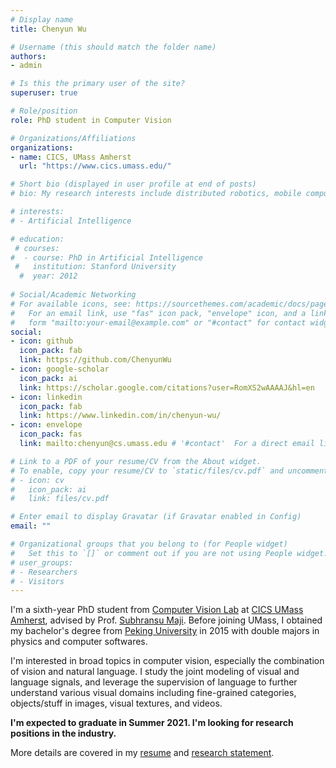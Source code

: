 ```yaml
---
# Display name
title: Chenyun Wu

# Username (this should match the folder name)
authors:
- admin

# Is this the primary user of the site?
superuser: true

# Role/position
role: PhD student in Computer Vision

# Organizations/Affiliations
organizations:
- name: CICS, UMass Amherst
  url: "https://www.cics.umass.edu/"

# Short bio (displayed in user profile at end of posts)
# bio: My research interests include distributed robotics, mobile computing and programmable matter.

# interests:
# - Artificial Intelligence

# education:
 # courses:
#  - course: PhD in Artificial Intelligence
 #   institution: Stanford University
  #  year: 2012
 
# Social/Academic Networking
# For available icons, see: https://sourcethemes.com/academic/docs/page-builder/#icons
#   For an email link, use "fas" icon pack, "envelope" icon, and a link in the
#   form "mailto:your-email@example.com" or "#contact" for contact widget.
social:
- icon: github
  icon_pack: fab
  link: https://github.com/ChenyunWu
- icon: google-scholar
  icon_pack: ai
  link: https://scholar.google.com/citations?user=RomXS2wAAAAJ&hl=en
- icon: linkedin
  icon_pack: fab
  link: https://www.linkedin.com/in/chenyun-wu/
- icon: envelope
  icon_pack: fas
  link: mailto:chenyun@cs.umass.edu # '#contact'  For a direct email link, use "mailto:test@example.org".

# Link to a PDF of your resume/CV from the About widget.
# To enable, copy your resume/CV to `static/files/cv.pdf` and uncomment the lines below.
# - icon: cv
#   icon_pack: ai
#   link: files/cv.pdf

# Enter email to display Gravatar (if Gravatar enabled in Config)
email: ""

# Organizational groups that you belong to (for People widget)
#   Set this to `[]` or comment out if you are not using People widget.
# user_groups:
# - Researchers
# - Visitors
---
```

I'm a sixth-year PhD student from [Computer Vision Lab](http://vis-www.cs.umass.edu/) at [CICS UMass Amherst](https://www.cics.umass.edu/), advised by Prof. [Subhransu Maji](https://people.cs.umass.edu/~smaji/). Before joining UMass, I obtained my bachelor's degree from [Peking University](http://english.pku.edu.cn/) in 2015 with double majors in physics and computer softwares.

I'm interested in broad topics in computer vision, especially the combination of vision and natural language. I study the joint modeling of visual and language signals, and leverage the supervision of language to further understand various visual domains including fine-grained categories, objects/stuff in images, visual textures, and videos.

**I'm expected to graduate in Summer 2021. I'm looking for research positions in the industry.** 

More details are covered in my [resume](files/ChenyunWu_UMass_ComputerVision_Fulltime.pdf) and [research statement](files/ChenyunWu_ResearchStatement.pdf).
